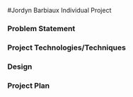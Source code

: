 #Jordyn Barbiaux Individual Project

### Problem Statement

### Project Technologies/Techniques

### Design

### Project Plan

